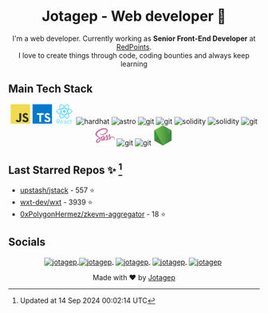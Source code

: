 <div>
<h1 align="center">Jotagep - Web developer 🧢</h1>

<p align="center">I'm a web developer. Currently working as <b>Senior Front-End Developer</b> at <a href="https://www.redpoints.com/">RedPoints</a>.<br />I love to create things through code, coding bounties and always keep learning</p>

## Main Tech Stack

<p align="center">
  <img src="https://raw.githubusercontent.com/devicons/devicon/master/icons/javascript/javascript-original.svg" alt="javascript" width="40" height="40"/>
  <img src="https://raw.githubusercontent.com/devicons/devicon/master/icons/typescript/typescript-original.svg" alt="typescript" width="40" height="40"/>
  <img src="https://raw.githubusercontent.com/devicons/devicon/master/icons/react/react-original-wordmark.svg" alt="react" width="40" height="40"/>
  <img src="https://www.vectorlogo.zone/logos/graphql/graphql-icon.svg" alt="hardhat" width="40" height="40"/>
  <img src="https://astro.build/assets/press/logomark-light.svg" alt="astro" width="40" height="40"/>
  <img src="https://upload.vectorlogo.zone/logos/nextjs/images/2d3864ef-00e0-4026-ab1d-30e4a98e2899.svg" alt="git" width="60" height="40"/>
  <img src="https://www.vectorlogo.zone/logos/gatsbyjs/gatsbyjs-icon.svg" alt="git" width="40" height="40"/>
  <img src="https://upload.wikimedia.org/wikipedia/commons/9/98/Solidity_logo.svg" alt="solidity" width="40" height="40"/>
  <img src="https://hardhat.org/_next/static/media/hardhat-logo.5c5f687b.svg" alt="solidity" width="auto" height="40"/>
  <img src="https://www.vectorlogo.zone/logos/tailwindcss/tailwindcss-icon.svg" alt="git" width="40" height="40"/>
  <img src="https://raw.githubusercontent.com/devicons/devicon/master/icons/sass/sass-original.svg" alt="sass" width="40" height="40"/>
  <img src="https://www.vectorlogo.zone/logos/flutterio/flutterio-icon.svg" alt="git" width="40" height="40"/>
  <img src="https://www.vectorlogo.zone/logos/git-scm/git-scm-icon.svg" alt="git" width="40" height="40"/>
  <img src="https://raw.githubusercontent.com/devicons/devicon/master/icons/nodejs/nodejs-original.svg" alt="nodejs" width="40" height="40"/>
</p>

## Last Starred Repos ✨ [^1]

- [upstash/jstack](https://github.com/upstash/jstack) - 557 ⭐️
- [wxt-dev/wxt](https://github.com/wxt-dev/wxt) - 3939 ⭐️
- [0xPolygonHermez/zkevm-aggregator](https://github.com/0xPolygonHermez/zkevm-aggregator) - 18 ⭐️

## Socials

<p align="center">
   <a href="https://www.youtube.com/channel/UCfEnVdbamDIjezK-22kXC9Q" target="blank" style="margin-right: 4px, text-decoration: none">
    <img align="center" src="https://cdn.jsdelivr.net/npm/simple-icons@3.0.1/icons/youtube.svg" alt="jotagep" height="24px" width="24px" />
  </a>
  <a href="https://twitter.com/jotagep_dev" target="blank" style="margin-right: 4px">
    <img align="center" src="https://cdn.jsdelivr.net/npm/simple-icons@3.0.1/icons/twitter.svg" alt="jotagep" height="24px" width="24px" />
  </a>
  <a href="https://jotagep.com" target="blank" style="margin-right: 4px">
    <img align="center" src="https://cdn.icon-icons.com/icons2/1678/PNG/512/wondicon-ui-free-website_111210.png" alt="jotagep" height="24px" width="24px" />
  </a>
  <a href="https://instagram.com/jotagep" target="blank" style="margin-right: 4px">
    <img align="center" src="https://cdn.jsdelivr.net/npm/simple-icons@3.0.1/icons/instagram.svg" alt="jotagep" height="24px" width="24px" />
  </a>
  <a href="https://linkedin.com/in/jotagep" target="blank" style="margin-right: 4px">
    <img align="center" src="https://cdn.jsdelivr.net/npm/simple-icons@3.0.1/icons/linkedin.svg" alt="jotagep" height="24px" width="24px" />
  </a>
</p>

<div align="center" class="mt-4">
<p style="margin-bottom: 2px">Made with ❤️ by <a href="https://jotagep.com" style="text-decoration: none, font-weight: bold" target="blank">Jotagep</a></p>
</div>

[^1]: Updated at 14 Sep 2024 00:02:14 UTC